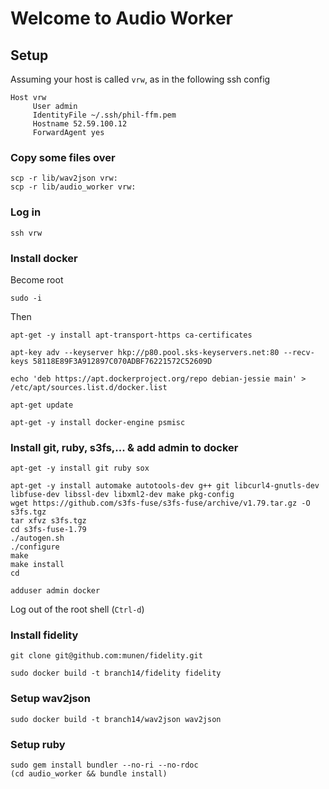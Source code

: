 # Welcome to Audio Worker

## Setup

Assuming your host is called `vrw`, as in the following ssh config

```
Host vrw
     User admin
     IdentityFile ~/.ssh/phil-ffm.pem
     Hostname 52.59.100.12
     ForwardAgent yes
```

### Copy some files over

```
scp -r lib/wav2json vrw:
scp -r lib/audio_worker vrw:
```

### Log in

```
ssh vrw
```

### Install docker

Become root

`sudo -i`

Then

```
apt-get -y install apt-transport-https ca-certificates

apt-key adv --keyserver hkp://p80.pool.sks-keyservers.net:80 --recv-keys 58118E89F3A912897C070ADBF76221572C52609D

echo 'deb https://apt.dockerproject.org/repo debian-jessie main' > /etc/apt/sources.list.d/docker.list

apt-get update

apt-get -y install docker-engine psmisc
```

### Install git, ruby, s3fs,... & add admin to docker

```
apt-get -y install git ruby sox

apt-get -y install automake autotools-dev g++ git libcurl4-gnutls-dev libfuse-dev libssl-dev libxml2-dev make pkg-config
wget https://github.com/s3fs-fuse/s3fs-fuse/archive/v1.79.tar.gz -O s3fs.tgz
tar xfvz s3fs.tgz
cd s3fs-fuse-1.79
./autogen.sh
./configure
make
make install
cd

adduser admin docker
```

Log out of the root shell (`Ctrl-d`)

### Install fidelity

```
git clone git@github.com:munen/fidelity.git

sudo docker build -t branch14/fidelity fidelity
```

### Setup wav2json

```
sudo docker build -t branch14/wav2json wav2json
```

### Setup ruby

```
sudo gem install bundler --no-ri --no-rdoc
(cd audio_worker && bundle install)
```
